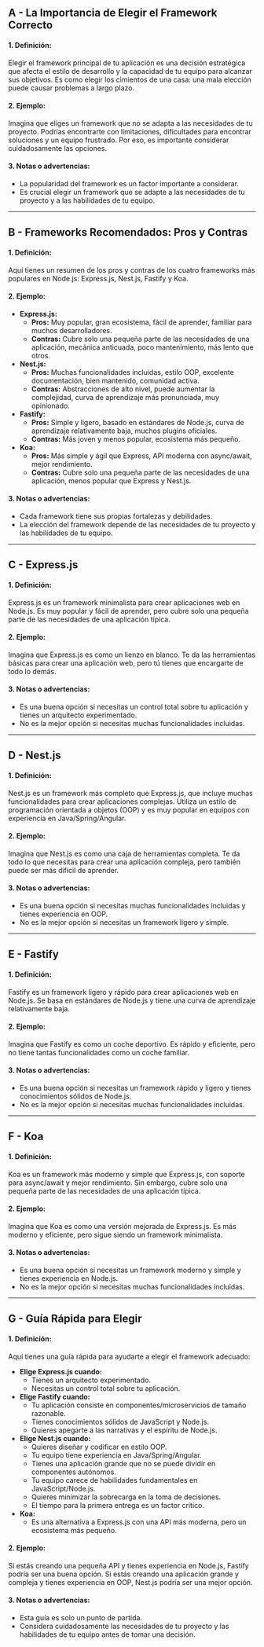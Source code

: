 ## A - La Importancia de Elegir el Framework Correcto

#### 1. **Definición:**

Elegir el framework principal de tu aplicación es una decisión estratégica que afecta el estilo de desarrollo y la capacidad de tu equipo para alcanzar sus objetivos. Es como elegir los cimientos de una casa: una mala elección puede causar problemas a largo plazo.

#### 2. **Ejemplo:**

Imagina que eliges un framework que no se adapta a las necesidades de tu proyecto. Podrías encontrarte con limitaciones, dificultades para encontrar soluciones y un equipo frustrado. Por eso, es importante considerar cuidadosamente las opciones.

#### 3. **Notas o advertencias:**

- La popularidad del framework es un factor importante a considerar.
- Es crucial elegir un framework que se adapte a las necesidades de tu proyecto y a las habilidades de tu equipo.

---

## B - Frameworks Recomendados: Pros y Contras

#### 1. **Definición:**

Aquí tienes un resumen de los pros y contras de los cuatro frameworks más populares en Node.js: Express.js, Nest.js, Fastify y Koa.

#### 2. **Ejemplo:**

- **Express.js:**
  - **Pros:** Muy popular, gran ecosistema, fácil de aprender, familiar para muchos desarrolladores.
  - **Contras:** Cubre solo una pequeña parte de las necesidades de una aplicación, mecánica anticuada, poco mantenimiento, más lento que otros.
- **Nest.js:**
  - **Pros:** Muchas funcionalidades incluidas, estilo OOP, excelente documentación, bien mantenido, comunidad activa.
  - **Contras:** Abstracciones de alto nivel, puede aumentar la complejidad, curva de aprendizaje más pronunciada, muy opinionado.
- **Fastify:**
  - **Pros:** Simple y ligero, basado en estándares de Node.js, curva de aprendizaje relativamente baja, muchos plugins oficiales.
  - **Contras:** Más joven y menos popular, ecosistema más pequeño.
- **Koa:**
  - **Pros:** Más simple y ágil que Express, API moderna con async/await, mejor rendimiento.
  - **Contras:** Cubre solo una pequeña parte de las necesidades de una aplicación, menos popular que Express y Nest.js.

#### 3. **Notas o advertencias:**

- Cada framework tiene sus propias fortalezas y debilidades.
- La elección del framework depende de las necesidades de tu proyecto y las habilidades de tu equipo.

---

## C - Express.js

#### 1. **Definición:**

Express.js es un framework minimalista para crear aplicaciones web en Node.js. Es muy popular y fácil de aprender, pero cubre solo una pequeña parte de las necesidades de una aplicación típica.

#### 2. **Ejemplo:**

Imagina que Express.js es como un lienzo en blanco. Te da las herramientas básicas para crear una aplicación web, pero tú tienes que encargarte de todo lo demás.

#### 3. **Notas o advertencias:**

- Es una buena opción si necesitas un control total sobre tu aplicación y tienes un arquitecto experimentado.
- No es la mejor opción si necesitas muchas funcionalidades incluidas.

---

## D - Nest.js

#### 1. **Definición:**

Nest.js es un framework más completo que Express.js, que incluye muchas funcionalidades para crear aplicaciones complejas. Utiliza un estilo de programación orientada a objetos (OOP) y es muy popular en equipos con experiencia en Java/Spring/Angular.

#### 2. **Ejemplo:**

Imagina que Nest.js es como una caja de herramientas completa. Te da todo lo que necesitas para crear una aplicación compleja, pero también puede ser más difícil de aprender.

#### 3. **Notas o advertencias:**

- Es una buena opción si necesitas muchas funcionalidades incluidas y tienes experiencia en OOP.
- No es la mejor opción si necesitas un framework ligero y simple.

---

## E - Fastify

#### 1. **Definición:**

Fastify es un framework ligero y rápido para crear aplicaciones web en Node.js. Se basa en estándares de Node.js y tiene una curva de aprendizaje relativamente baja.

#### 2. **Ejemplo:**

Imagina que Fastify es como un coche deportivo. Es rápido y eficiente, pero no tiene tantas funcionalidades como un coche familiar.

#### 3. **Notas o advertencias:**

- Es una buena opción si necesitas un framework rápido y ligero y tienes conocimientos sólidos de Node.js.
- No es la mejor opción si necesitas muchas funcionalidades incluidas.

---

## F - Koa

#### 1. **Definición:**

Koa es un framework más moderno y simple que Express.js, con soporte para async/await y mejor rendimiento. Sin embargo, cubre solo una pequeña parte de las necesidades de una aplicación típica.

#### 2. **Ejemplo:**

Imagina que Koa es como una versión mejorada de Express.js. Es más moderno y eficiente, pero sigue siendo un framework minimalista.

#### 3. **Notas o advertencias:**

- Es una buena opción si necesitas un framework moderno y simple y tienes experiencia en Node.js.
- No es la mejor opción si necesitas muchas funcionalidades incluidas.

---

## G - Guía Rápida para Elegir

#### 1. **Definición:**

Aquí tienes una guía rápida para ayudarte a elegir el framework adecuado:

- **Elige Express.js cuando:**
  - Tienes un arquitecto experimentado.
  - Necesitas un control total sobre tu aplicación.
- **Elige Fastify cuando:**
  - Tu aplicación consiste en componentes/microservicios de tamaño razonable.
  - Tienes conocimientos sólidos de JavaScript y Node.js.
  - Quieres apegarte a las narrativas y el espíritu de Node.js.
- **Elige Nest.js cuando:**
  - Quieres diseñar y codificar en estilo OOP.
  - Tu equipo tiene experiencia en Java/Spring/Angular.
  - Tienes una aplicación grande que no se puede dividir en componentes autónomos.
  - Tu equipo carece de habilidades fundamentales en JavaScript/Node.js.
  - Quieres minimizar la sobrecarga en la toma de decisiones.
  - El tiempo para la primera entrega es un factor crítico.
- **Koa:**
  - Es una alternativa a Express.js con una API más moderna, pero un ecosistema más pequeño.

#### 2. **Ejemplo:**

Si estás creando una pequeña API y tienes experiencia en Node.js, Fastify podría ser una buena opción. Si estás creando una aplicación grande y compleja y tienes experiencia en OOP, Nest.js podría ser una mejor opción.

#### 3. **Notas o advertencias:**

- Esta guía es solo un punto de partida.
- Considera cuidadosamente las necesidades de tu proyecto y las habilidades de tu equipo antes de tomar una decisión.
